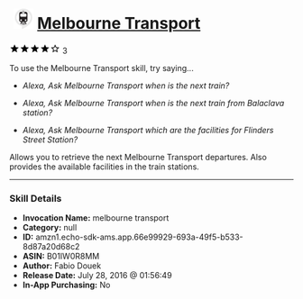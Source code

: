 # &nbsp;<img src="skill_icon" alt="Melbourne Transport icon" width="36"> [Melbourne Transport](http://alexa.amazon.com/#skills/amzn1.echo-sdk-ams.app.66e99929-693a-49f5-b533-8d87a20d68c2)
![4 stars](../../images/ic_star_black_18dp_1x.png)![4 stars](../../images/ic_star_black_18dp_1x.png)![4 stars](../../images/ic_star_black_18dp_1x.png)![4 stars](../../images/ic_star_black_18dp_1x.png)![4 stars](../../images/ic_star_border_black_18dp_1x.png) 3

To use the Melbourne Transport skill, try saying...

* *Alexa, Ask Melbourne Transport when is the next train?*

* *Alexa, Ask Melbourne Transport when is the next train from Balaclava station?*

* *Alexa, Ask Melbourne Transport which are the facilities for Flinders Street Station?*

Allows you to retrieve the next Melbourne Transport departures. Also provides the available facilities in the train stations.

***

### Skill Details

* **Invocation Name:** melbourne transport
* **Category:** null
* **ID:** amzn1.echo-sdk-ams.app.66e99929-693a-49f5-b533-8d87a20d68c2
* **ASIN:** B01IW0R8MM
* **Author:** Fabio Douek
* **Release Date:** July 28, 2016 @ 01:56:49
* **In-App Purchasing:** No
